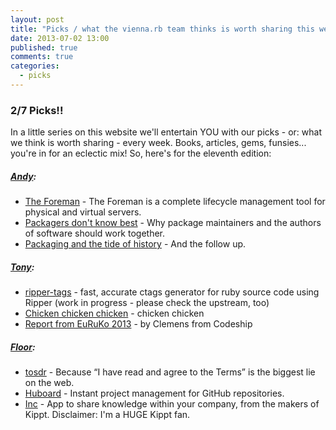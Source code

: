 ```yaml
---
layout: post
title: "Picks / what the vienna.rb team thinks is worth sharing this week"
date: 2013-07-02 13:00
published: true
comments: true
categories:
  - picks
---
```


### 2/7 Picks!!

In a little series on this website we'll entertain YOU with our picks - or: what we think is worth sharing - every week.
Books, articles, gems, funsies... you're in for an eclectic mix! So, here's for the eleventh edition:

##### [Andy][1]:
  - [The Foreman][2] - The Foreman is a complete lifecycle management tool for physical and virtual servers.
  - [Packagers don't know best][3] - Why package maintainers and the authors of software should work together.
  - [Packaging and the tide of history][4] - And the follow up.

##### [Tony][5]:
  - [ripper-tags][6] - fast, accurate ctags generator for ruby source code using Ripper (work in progress - please check the upstream, too)
  - [Chicken chicken chicken][7] - chicken chicken
  - [Report from EuRuKo 2013][8] - by Clemens from Codeship

##### [Floor][9]:
  - [tosdr][10] - Because “I have read and agree to the Terms” is the biggest lie on the web.
  - [Huboard][11] - Instant project management for GitHub repositories.
  - [Inc][12] - App to share knowledge within your company, from the makers of Kippt. Disclaimer: I'm a HUGE Kippt fan.

[1]: http://www.twitter.com/pxlpnk
[2]: http://theforeman.org/
[3]: http://vagabond.github.io/2013/06/21/z_packagers-dont-know-best/?utm_content=buffer0a898&utm_source=buffer&utm_medium=twitter&utm_campaign=Buffer
[4]: http://vagabond.github.io/2013/06/21/zz_packaging-and-the-tide-of-history/
[5]: http://www.twitter.com/tony_xpro
[6]: https://github.com/rs-dev/ripper-tags
[7]: http://torso.me/chicken
[8]: http://blog.codeship.io/2013/07/02/testing-tuesday-12-euruko-2013.html
[9]: http://www.twitter.com/floordrees
[10]: http://tosdr.org/
[11]: http://huboard.com/
[12]: http://dribbble.com/shots/1124541-Inc-app-to-share-knowledge-within-your-company?list=following
